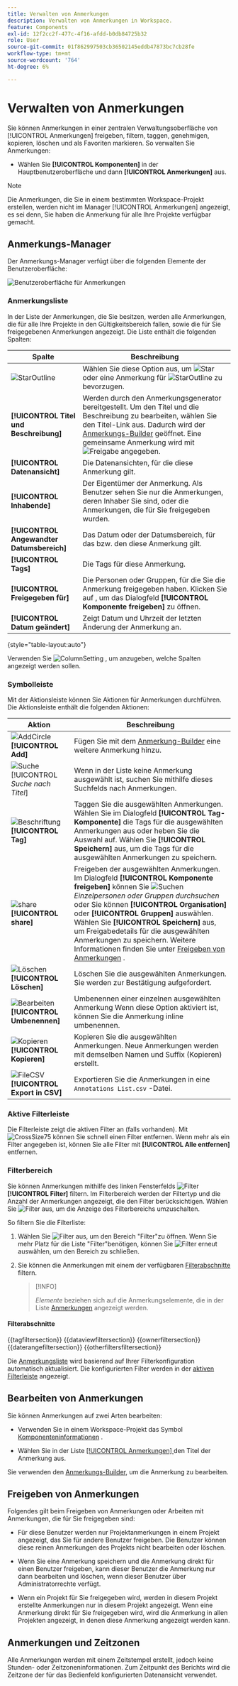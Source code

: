 ```yaml
---
title: Verwalten von Anmerkungen
description: Verwalten von Anmerkungen in Workspace.
feature: Components
exl-id: 12f2cc2f-477c-4f16-afdd-b0db84725b32
role: User
source-git-commit: 01f862997503cb36502145eddb47873bc7cb28fe
workflow-type: tm+mt
source-wordcount: '764'
ht-degree: 6%

---
```


# Verwalten von Anmerkungen

Sie können Anmerkungen in einer zentralen Verwaltungsoberfläche von [!UICONTROL Anmerkungen] freigeben, filtern, taggen, genehmigen, kopieren, löschen und als Favoriten markieren. So verwalten Sie Anmerkungen:

* Wählen Sie **[!UICONTROL Komponenten]** in der Hauptbenutzeroberfläche und dann **[!UICONTROL Anmerkungen]** aus.


>[!NOTE]
>
>Die Anmerkungen, die Sie in einem bestimmten Workspace-Projekt erstellen, werden nicht im Manager [!UICONTROL Anmerkungen] angezeigt, es sei denn, Sie haben die Anmerkung für alle Ihre Projekte verfügbar gemacht.
>

## Anmerkungs-Manager

Der Anmerkungs-Manager verfügt über die folgenden Elemente der Benutzeroberfläche:

![ Benutzeroberfläche für Anmerkungen](assets/annotations-manager.png)

### Anmerkungsliste

In der Liste der Anmerkungen, die Sie besitzen, werden alle Anmerkungen, die für alle Ihre Projekte in den Gültigkeitsbereich fallen, sowie die für Sie freigegebenen Anmerkungen angezeigt. Die Liste enthält die folgenden Spalten:

| Spalte | Beschreibung |
| --- | --- | 
| ![StarOutline](/help/assets/icons/StarOutline.svg) | Wählen Sie diese Option aus, um ![Star](/help/assets/icons/Star.svg) oder eine Anmerkung für ![StarOutline](/help/assets/icons/StarOutline.svg) zu bevorzugen. |
| **[!UICONTROL Titel und Beschreibung]** | Werden durch den Anmerkungsgenerator bereitgestellt. Um den Titel und die Beschreibung zu bearbeiten, wählen Sie den Titel-Link aus. Dadurch wird der [Anmerkungs-Builder](/help/components/annotations/create-annotations.md#annotation-builder) geöffnet. Eine gemeinsame Anmerkung wird mit ![Freigabe](/help/assets/icons/Share.svg) angegeben. |
| **[!UICONTROL Datenansicht]** | Die Datenansichten, für die diese Anmerkung gilt. |
| **[!UICONTROL Inhabende]** | Der Eigentümer der Anmerkung. Als Benutzer sehen Sie nur die Anmerkungen, deren Inhaber Sie sind, oder die Anmerkungen, die für Sie freigegeben wurden. |
| **[!UICONTROL Angewandter Datumsbereich]** | Das Datum oder der Datumsbereich, für das bzw. den diese Anmerkung gilt. |
| **[!UICONTROL Tags]** | Die Tags für diese Anmerkung. |
| **[!UICONTROL Freigegeben für]** | Die Personen oder Gruppen, für die Sie die Anmerkung freigegeben haben. Klicken Sie auf , um das Dialogfeld **[!UICONTROL Komponente freigeben]** zu öffnen. |
| **[!UICONTROL Datum geändert]** | Zeigt Datum und Uhrzeit der letzten Änderung der Anmerkung an. |

{style="table-layout:auto"}

Verwenden Sie ![ColumnSetting](/help/assets/icons/ColumnSetting.svg) , um anzugeben, welche Spalten angezeigt werden sollen.

### Symbolleiste

Mit der Aktionsleiste können Sie Aktionen für Anmerkungen durchführen. Die Aktionsleiste enthält die folgenden Aktionen:

| Aktion | Beschreibung |
|---|---|
| ![AddCircle](/help/assets/icons/AddCircle.svg) **[!UICONTROL Add]** | Fügen Sie mit dem [Anmerkung-Builder](create-annotations.md#annotation-builder) eine weitere Anmerkung hinzu. |
| ![Suche](/help/assets/icons/Search.svg) [!UICONTROL *Suche nach Titel*] | Wenn in der Liste keine Anmerkung ausgewählt ist, suchen Sie mithilfe dieses Suchfelds nach Anmerkungen. |
| ![Beschriftung](/help/assets/icons/Label.svg) **[!UICONTROL Tag]** | Taggen Sie die ausgewählten Anmerkungen. Wählen Sie im Dialogfeld **[!UICONTROL Tag-Komponente]** die Tags für die ausgewählten Anmerkungen aus oder heben Sie die Auswahl auf. Wählen Sie **[!UICONTROL Speichern]** aus, um die Tags für die ausgewählten Anmerkungen zu speichern. |
| ![share](/help/assets/icons/Share.svg) **[!UICONTROL share]** | Freigeben der ausgewählten Anmerkungen. Im Dialogfeld **[!UICONTROL Komponente freigeben]** können Sie ![Suchen](/help/assets/icons/Search.svg) *Einzelpersonen oder Gruppen durchsuchen* oder Sie können **[!UICONTROL Organisation]** oder **[!UICONTROL Gruppen]** auswählen. Wählen Sie **[!UICONTROL Speichern]** aus, um Freigabedetails für die ausgewählten Anmerkungen zu speichern. Weitere Informationen finden Sie unter [Freigeben von Anmerkungen](#share-annotations) . |
| ![Löschen](/help/assets/icons/Delete.svg) **[!UICONTROL Löschen]** | Löschen Sie die ausgewählten Anmerkungen. Sie werden zur Bestätigung aufgefordert. |
| ![Bearbeiten](/help/assets/icons/Edit.svg) **[!UICONTROL Umbenennen]** | Umbenennen einer einzelnen ausgewählten Anmerkung Wenn diese Option aktiviert ist, können Sie die Anmerkung inline umbenennen. |
| ![Kopieren](/help/assets/icons/Copy.svg) **[!UICONTROL Kopieren]** | Kopieren Sie die ausgewählten Anmerkungen. Neue Anmerkungen werden mit demselben Namen und Suffix (Kopieren) erstellt. |
| ![FileCSV](/help/assets/icons/FileCSV.svg) **[!UICONTROL Export in CSV]** | Exportieren Sie die Anmerkungen in eine `Annotations List.csv` -Datei. |

### Aktive Filterleiste

Die Filterleiste zeigt die aktiven Filter an (falls vorhanden). Mit ![CrossSize75](/help/assets/icons/CrossSize75.svg) können Sie schnell einen Filter entfernen. Wenn mehr als ein Filter angegeben ist, können Sie alle Filter mit **[!UICONTROL Alle entfernen]** entfernen.

### Filterbereich

Sie können Anmerkungen mithilfe des linken Fensterfelds ![Filter](/help/assets/icons/Filter.svg) **[!UICONTROL Filter]** filtern. Im Filterbereich werden der Filtertyp und die Anzahl der Anmerkungen angezeigt, die den Filter berücksichtigen. Wählen Sie ![Filter](/help/assets/icons/Filter.svg) aus, um die Anzeige des Filterbereichs umzuschalten.

So filtern Sie die Filterliste:

1. Wählen Sie ![Filter](/help/assets/icons/Filter.svg) aus, um den Bereich &quot;Filter&quot;zu öffnen. Wenn Sie mehr Platz für die Liste &quot;Filter&quot;benötigen, können Sie ![Filter](/help/assets/icons/Filter.svg) erneut auswählen, um den Bereich zu schließen.
1. Sie können die Anmerkungen mit einem der verfügbaren [Filterabschnitte](#filter-sections) filtern.

   >[!INFO]
   >
   >*Elemente* beziehen sich auf die Anmerkungselemente, die in der Liste [Anmerkungen](manage-annotations.md#annotations-list) angezeigt werden.
   > 

#### Filterabschnitte

{{tagfiltersection}}
{{dataviewfiltersection}}
{{ownerfiltersection}}
{{daterangefiltersection}}
{{otherfiltersfiltersection}}


Die [Anmerkungsliste](manage-annotations.md#annotations-list) wird basierend auf Ihrer Filterkonfiguration automatisch aktualisiert. Die konfigurierten Filter werden in der [aktiven Filterleiste](manage-annotations.md#active-filter-bar) angezeigt.


## Bearbeiten von Anmerkungen

Sie können Anmerkungen auf zwei Arten bearbeiten:

* Verwenden Sie in einem Workspace-Projekt das Symbol [Komponenteninformationen](/help/components/use-components-in-workspace.md#component-info) .

* Wählen Sie in der Liste [[!UICONTROL Anmerkungen] ](#annotations-list) den Titel der Anmerkung aus.

Sie verwenden den [Anmerkungs-Builder](/help/components/annotations/create-annotations.md#annotation-builder), um die Anmerkung zu bearbeiten.

## Freigeben von Anmerkungen

Folgendes gilt beim Freigeben von Anmerkungen oder Arbeiten mit Anmerkungen, die für Sie freigegeben sind:

* Für diese Benutzer werden nur Projektanmerkungen in einem Projekt angezeigt, das Sie für andere Benutzer freigeben. Die Benutzer können diese reinen Anmerkungen des Projekts nicht bearbeiten oder löschen.
* Wenn Sie eine Anmerkung speichern und die Anmerkung direkt für einen Benutzer freigeben, kann dieser Benutzer die Anmerkung nur dann bearbeiten und löschen, wenn dieser Benutzer über Administratorrechte verfügt.

* Wenn ein Projekt für Sie freigegeben wird, werden in diesem Projekt erstellte Anmerkungen nur in diesem Projekt angezeigt. Wenn eine Anmerkung direkt für Sie freigegeben wird, wird die Anmerkung in allen Projekten angezeigt, in denen diese Anmerkung angezeigt werden kann.

## Anmerkungen und Zeitzonen

Alle Anmerkungen werden mit einem Zeitstempel erstellt, jedoch keine Stunden- oder Zeitzoneninformationen. Zum Zeitpunkt des Berichts wird die Zeitzone der für das Bedienfeld konfigurierten Datenansicht verwendet.

